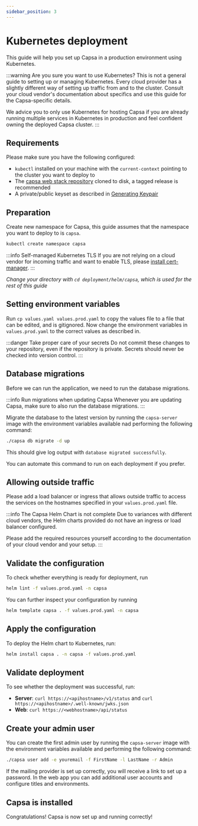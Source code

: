 ```yaml
---
sidebar_position: 3
---
```


# Kubernetes deployment

This guide will help you set up Capsa in a production environment using Kubernetes.

:::warning Are you sure you want to use Kubernetes?
This is not a general guide to setting up or managing Kubernetes. Every cloud provider has a slightly different way of setting up traffic from and to the cluster. Consult your cloud vendor's documentation about specifics and use this guide for the Capsa-specific details.

We advice you to only use Kubernetes for hosting Capsa if you are already running multiple services in Kubernetes in production and feel confident owning the deployed Capsa cluster.
:::

## Requirements

Please make sure you have the following configured:

- `kubectl` installed on your machine with the `current-context` pointing to the cluster you want to deploy to
- The [capsa web stack repository](https://github.com/capsa-gg/capsa) cloned to disk, a tagged release is recommended
- A private/public keyset as described in [Generating Keypair](./index.md#generating-publicprivate-keypair)

## Preparation

Create new namespace for Capsa, this guide assumes that the namespace you want to deploy to is `capsa`.

```sh
kubectl create namespace capsa
```

:::info Self-managed Kubernetes TLS
If you are not relying on a cloud vendor for incoming traffic and want to enable TLS, please [install cert-manager](https://cert-manager.io/docs/installation/).
:::

_Change your directory with `cd deployment/helm/capsa`, which is used for the rest of this guide_

## Setting environment variables

Run `cp values.yaml values.prod.yaml` to copy the values file to a file that can be edited, and is gitignored. Now change the environment variables in `values.prod.yaml` to the correct values as described in.

:::danger Take proper care of your secrets
Do not commit these changes to your repository, even if the repository is private. Secrets should never be checked into version control.
:::

## Database migrations

Before we can run the application, we need to run the database migrations.

:::info Run migrations when updating Capsa
Whenever you are updating Capsa, make sure to also run the database migrations.
:::

Migrate the database to the latest version by running the `capsa-server` image with the environment variables available nad performing the following command:

```sh
./capsa db migrate -d up
```

This should give log output with `database migrated successfully`.

You can automate this command to run on each deployment if you prefer.

## Allowing outside traffic

Please add a load balancer or ingress that allows outside traffic to access the services on the hostnames specified in your `values.prod.yaml` file.

:::info The Capsa Helm Chart is not complete
Due to variances with different cloud vendors, the Helm charts provided do not have an ingress or load balancer configured.

Please add the required resources yourself according to the documentation of your cloud vendor and your setup.
:::

## Validate the configuration

To check whether everything is ready for deployment, run

```sh
helm lint -f values.prod.yaml -n capsa
```

You can further inspect your configuration by running

```sh
helm template capsa . -f values.prod.yaml -n capsa
```

## Apply the configuration

To deploy the Helm chart to Kubernetes, run:

```sh
helm install capsa . -n capsa -f values.prod.yaml
```

## Validate deployment

To see whether the deployment was successful, run:

- **Server**: `curl https://<apihostname>/v1/status` and `curl https://<apihostname>/.well-known/jwks.json`
- **Web**: `curl https://<webhostname>/api/status`

## Create your admin user

You can create the first admin user by running the `capsa-server` image with the environment variables available and performing the following command:

```sh
./capsa user add -e youremail -f FirstName -l LastName -r Admin
```

If the mailing provider is set up correctly, you will receive a link to set up a password. In the web app you can add additional user accounts and configure titles and environments.

## Capsa is installed

Congratulations! Capsa is now set up and running correctly!
